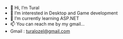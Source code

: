 - 👋 Hi, I’m Tural
- 👀 I’m interested in Desktop and Game development
- 🌱 I’m currently learning ASP.NET
- 📫 You can reach me by my gmail...
- Gmail : turalozel@gmail.com

<!---
TuralStep/TuralStep is a ✨ special ✨ repository because its `README.md` (this file) appears on your GitHub profile.
You can click the Preview link to take a look at your changes.
--->

